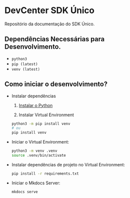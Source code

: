 # DevCenter SDK Único

Repositório da documentação do SDK Único.

## Dependências Necessárias para Desenvolvimento.

- `python3`
- `pip (latest)`
- `venv (latest)`

## Como iniciar o desenvolvimento?

- Instalar dependências

    1. [Instalar o Python](https://www.python.org/)

    2. Instalar Virtual Environment

    ```bash
    python3 -m pip install venv
    # ou
    pip install venv
    ```

- Iniciar o Virtual Environment:

    ```bash
    python3 -m venv .venv
    source .venv/bin/activate
    ```

- Instalar dependências de projeto no Virtual Environment:

    ```bash
    pip install -r requirements.txt
    ```

- Iniciar o Mkdocs Server:

    ```bash
    mkdocs serve
    ```
